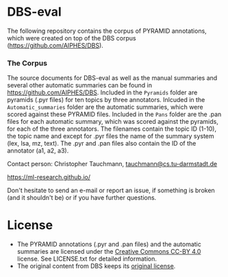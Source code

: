 # DBS-eval 
The following repository contains the corpus of PYRAMID annotations, which were created on top of the DBS corpus (https://github.com/AIPHES/DBS).

### The Corpus
The source documents for DBS-eval as well as the manual summaries and several other automatic summaries can be found in https://github.com/AIPHES/DBS.
Included in the `Pyramids` folder are pyramids (.pyr files) for ten topics by three annotators.
Inlcuded in the `Automatic_summaries` folder are the automatic summaries, which were scored against these PYRAMID files.
Included in the `Pans` folder are the .pan files for each automatic summary, which was scored against the pyramids, for each of the three annotators.
The filenames contain the topic ID (1-10), the topic name and except for .pyr files the name of the summary system (lex, lsa, mz, text). The .pyr and .pan files also contain the ID of the annotator (a1, a2, a3).


Contact person: Christopher Tauchmann, tauchmann@cs.tu-darmstadt.de

https://ml-research.github.io/


Don't hesitate to send an e-mail or report an issue, if something is broken (and it shouldn't be) or if you have further questions.


# License

* The PYRAMID annotations (.pyr and .pan files) and the automatic summaries are licensed under the [Creative Commons CC-BY 4.0](https://creativecommons.org/licenses/by/4.0/) license. See LICENSE.txt for detailed information.
* The original content from DBS keeps its [original license](https://github.com/AIPHES/DBS/blob/master/LICENSE.txt).
